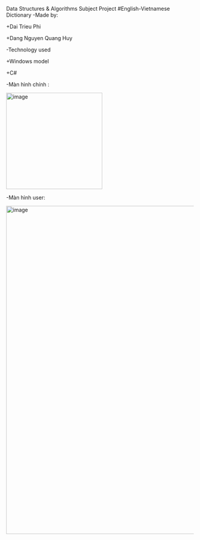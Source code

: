 Data Structures & Algorithms Subject Project
#English-Vietnamese Dictionary
-Made by:


+Dai Trieu Phi


+Dang Nguyen Quang Huy


-Technology used


+Windows model



+C#


-Màn hình chính :


<img width="258" alt="image" src="https://github.com/huydeptrai1/English-Vietnamese-Dictionary/assets/117000361/fb7169dc-a201-45a4-9957-7a14712b6242">

-Màn hình user:

<img width="879" alt="image" src="https://github.com/huydeptrai1/English-Vietnamese-Dictionary/assets/117000361/ed65b543-7779-49b6-ba0d-944d6192e764">


